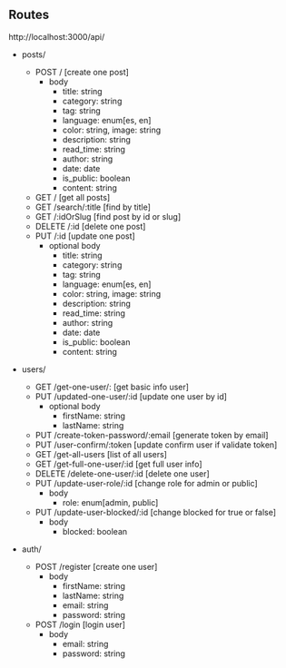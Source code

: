

## Routes

http://localhost:3000/api/
- posts/
    - POST / [create one post]
      -  body
         -  title: string
         -  category: string
         -  tag: string
         -  language: enum[es, en]
         -  color: string, image: string
         -  description: string
         -  read_time: string
         -  author: string
         -  date: date
         -  is_public: boolean
         -  content: string 
    - GET /  [get all posts]
    - GET /search/:title  [find by title]
    - GET /:idOrSlug [find post by id or slug]
    - DELETE /:id [delete one post]
    - PUT /:id [update one post]
      - optional body
         -  title: string
         -  category: string
         -  tag: string
         -  language: enum[es, en]
         -  color: string, image: string
         -  description: string
         -  read_time: string
         -  author: string
         -  date: date
         -  is_public: boolean
         -  content: string 
- users/
    - GET /get-one-user/: [get basic info user]
    - PUT /updated-one-user/:id [update one user by id]
      - optional body
        - firstName: string
        - lastName: string
    - PUT /create-token-password/:email [generate token by email]
    - PUT /user-confirm/:token [update confirm user if validate token]
    - GET /get-all-users [list of all users]
    - GET /get-full-one-user/:id [get full user info]
    - DELETE /delete-one-user/:id [delete one user]
    - PUT /update-user-role/:id [change role for admin or public]
      - body
        - role: enum[admin, public]
    - PUT /update-user-blocked/:id [change blocked for true or false]
      - body
        - blocked: boolean

- auth/
    - POST /register [create one user]
      - body
        - firstName: string
        - lastName: string
        - email: string
        - password: string
    - POST /login [login user]
      - body
        - email: string
        - password: string

    